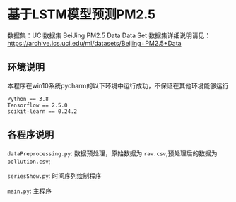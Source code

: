 # 基于LSTM模型预测PM2.5
数据集：UCI数据集 BeiJing PM2.5 Data Data Set
数据集详细说明请见：https://archive.ics.uci.edu/ml/datasets/Beijing+PM2.5+Data

## 环境说明
本程序在win10系统pycharm的以下环境中运行成功，不保证在其他环境能够运行

```
Python == 3.8
Tensorflow == 2.5.0
scikit-learn == 0.24.2
```

## 各程序说明
```dataPreprocessing.py```:  数据预处理，原始数据为 ```raw.csv```,预处理后的数据为 ```pollution.csv```;

```seriesShow.py```: 时间序列绘制程序

```main.py```: 主程序
